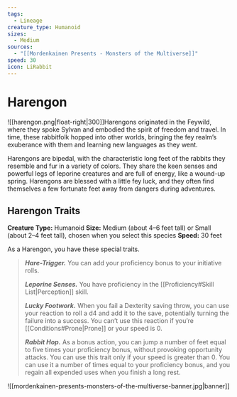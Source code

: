 ```yaml
---
tags:
  - Lineage
creature_type: Humanoid
sizes:
  - Medium
sources:
  - "[[Mordenkainen Presents - Monsters of the Multiverse]]"
speed: 30
icon: LiRabbit
---
```

# Harengon
![[harengon.png|float-right|300]]Harengons originated in the Feywild, where they spoke Sylvan and embodied the spirit of freedom and travel. In time, these rabbitfolk hopped into other worlds, bringing the fey realm’s exuberance with them and learning new languages as they went.

Harengons are bipedal, with the characteristic long feet of the rabbits they resemble and fur in a variety of colors. They share the keen senses and powerful legs of leporine creatures and are full of energy, like a wound-up spring. Harengons are blessed with a little fey luck, and they often find themselves a few fortunate feet away from dangers during adventures.
## Harengon Traits
**Creature Type:** Humanoid
**Size:** Medium (about 4–6 feet tall) or Small (about 2–4 feet tall), chosen when you select this species
**Speed:** 30 feet

As a Harengon, you have these special traits.
>**_Hare-Trigger._** You can add your proficiency bonus to your initiative rolls.
>
>**_Leporine Senses._** You have proficiency in the [[Proficiency#Skill List|Perception]] skill.
>
>**_Lucky Footwork._** When you fail a Dexterity saving throw, you can use your reaction to roll a d4 and add it to the save, potentially turning the failure into a success. You can’t use this reaction if you’re [[Conditions#Prone|Prone]] or your speed is 0.
>
>**_Rabbit Hop._** As a bonus action, you can jump a number of feet equal to five times your proficiency bonus, without provoking opportunity attacks. You can use this trait only if your speed is greater than 0. You can use it a number of times equal to your proficiency bonus, and you regain all expended uses when you finish a long rest.

![[mordenkainen-presents-monsters-of-the-multiverse-banner.jpg|banner]]
